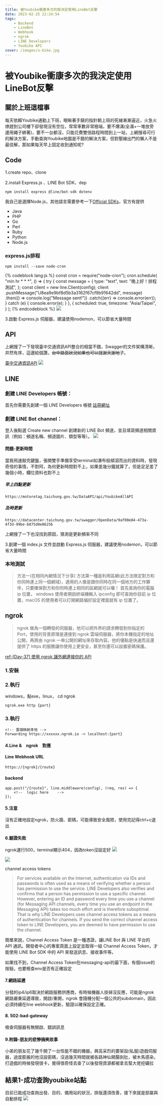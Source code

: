 ```yaml
---
title: 被Youbike衝康多次的我決定使用LineBot反擊
date: 2023-02-25 22:24:54
tags:
    - Backend
    - LineBot
    - Webhook
    - ngrok
    - LINE Developers
    - Youbike API
cover: /images/u-bike.jpg
---
```

# 被Youbike衝康多次的我決定使用LineBot反擊

## 關於上班這檔事
每天依賴Youbike通勤上下班，眼瞅著手錶的指針朝上班的死線漸漸逼近，火急火燎趕到公司樓下卻發現沒有空位，常常車數非常極端，要不爆滿(全滿+一堆放旁邊用繩子綁著)，要不一台都沒，只能花費雙倍路程時間到上一站，上網搜尋可行的解決方案，手動查詢Youbike地圖是不錯的解決方案，但對壓線出門的懶人不是最佳解，那如果每天早上固定收到通知呢?

## Code
1.create repo、clone

2.install Express.js 、LINE Bot SDK、dep

```
npm install express @line/bot-sdk dotenv
```
我自己是選擇Node.js，其他語言需要參考一下[Official SDKs](https://developers.line.biz/en/docs/downloads/)，官方有提供
- Java
- PHP
- Go 
- Perl
- Ruby
- Python
- Node.js

### express.js排程
```
npm install --save node-cron
```
{% codeblock lang:js %}
const cron = require("node-cron");
cron.schedule(
    "min hr * * *",
    () => {
        try {
            const message = {
                type: "text",
                text: "晚上好！排程測試",
            };
            const client = new line.Client(config);
            client
                .pushMessage("U8ea9e9bf8d5b3a3162f67cf9b91642dd", message)
                .then(() => console.log("Message sent!"))
                .catch((err) => console.error(err));
        } catch (e) {
            console.error(e);
        }
    },
    {
        scheduled: true,
        timezone: "Asia/Taipei",
    }
);
{% endcodeblock %}
![](/images/cron-test.jpg)


3.啟動 Express.js 伺服器，建議使用nodemon，可以節省大量時間

## API
上網搜了一下發現臺中交通資訊API整合的相當不錯，Swagger的文件架構清晰，井然有序，這邊給個讚，~~台中路面狀況如果也可以就謝天謝地了~~。

[臺中交通資訊API](https://motoretag.taichung.gov.tw/DataAPI/swagger/ui/index#/YoubikeAPI)
![](/images/youbike-api.jpg)

## LINE 
### 創建 LINE Developers 帳號：
首先你需要先創建一個 LINE Developers 帳號
[註冊網址](https://developers.line.biz/en/)

### 創建 LINE Bot channel：
登入後點選 Create new channel 創建新的 LINE Bot 頻道，並且填寫頻道相關資訊（例如：頻道名稱、頻道圖片、類型等等）。
![](/images/channel.jpg)



#### 問題-更新時間
當我飛速敲完鍵盤，張開雙手準備享受terminal如瀑布般傾瀉而出的資料時，發現奇怪的事情，不對阿，為何更新時間對不上，如果差幾分鐘就算了，但是足足差了幾個小時，欄位資料也對不上
##### 早上四點更新
```
https://motoretag.taichung.gov.tw/DataAPI/api/YoubikeAllAPI
```
##### 及時更新
```
https://datacenter.taichung.gov.tw/swagger/OpenData/9af00e84-473a-4f3d-99be-b875d8e86256
```
上網搜了一下也沒找到原因，猜測是更新頻率不同


3.創建一個 index.js 文件並啟動 Express.js 伺服器，建議使用nodemon，可以節省大量時間

### 本地測試
> 方法一(在相同內網情況下分享)
方法第一種是利用區網(此方法限定對方和你同時連上同一個網域)，適用的人像是跟你同時在同一個地方的工作夥伴，只要確保對方和你同時連上相同的區網就可以囉！
首先查詢你的電腦 ip 位置， windows 使用者開啟終端機輸入 ipconfig 即可查詢你目前 ip 位置，macOS 的使用者可以打開網路偏好設定裡面就有 ip 位置了。

## ngrok
> ngrok 做為一個轉發的伺服器，他可以把外界的請求轉發到你指定的 Port，使用的背景原理是連接到 ngrok 雲端伺服器，將你本機指定的地址公開，再將由 ngrok 一串公開的網址來存取內容。他的優點是快速而且還提供了 https 的服務讓你使用上更安全，甚至你還可以設置密碼保護。

[ref-[Day-37] 使用 ngrok 讓外網連接你的 API](https://ithelp.ithome.com.tw/articles/10197345)

### 1.安裝
### 2.執行

windows，點exe，linux， cd ngrok
```
ngrok.exe http {port}
```
### 3.執行 
```
<!-- 雲端映射本地 -->
Forwarding https://xxxxxx.ngrok.io -> localhost:{port}
```
#### 4.Line &　ngrok　對應
#### Line Webhook URL
```
https://{ngrok}/{route}
```
#### backend
```
app.post("/{route}", line.middleware(config), (req, res) => {
    <!--  logic here    -->
});
```

#### 5.注意
沒有正確地設定ngrok，防火牆、密碼，可能導致安全風險，使用完記得ctrl+c退出

#### 6.驗證失敗
ngrok運行500，terminal顯示404，因為token沒設定好
![](/images/500.jpg)


![](/images/404.jpg)

channel access tokens
> For services available on the Internet, authentication via IDs and passwords is often used as a means of verifying whether a person has permission to use the service. LINE Developers also verifies and confirms that a person has permission to use a specific channel. However, entering an ID and password every time you use a channel (for Messaging API channels, every time you use an endpoint in the Messaging API) takes too much effort and is therefore suboptimal.
That is why LINE Developers uses channel access tokens as a means of authentication for channels. If you send the correct channel access token to LINE Developers, you are deemed to have permission to use the channel.

簡單來說，Channel Access Token 是一種憑證，讓LINE Bot 與 LINE 平台的 API 通訊。開發者中心的專案頁面上設定並取得一組 Channel Access Token，才能使用 LINE Bot SDK 中的 API 來發送訊息、接收事件等。

如果找不到，Channel Access Token在messaging-api的最下面，有個issue的按鈕，也要檢查env是否有正確設定

#### 7.網路延遲
分發的ip4/ip6取決於網路服務供應商，有時候機器人掛掉沒反應，可能是ngrok網路嚴重延遲導致，開啟/重開，ngrok 會隨機分配一個公共的subdomain，因此必須持續在line webhook更新，驗證以確保設定正確。

#### 8. 502-bad-gateway
檢查伺服器有無開啟、錯誤訊息 

#### 9.附錄-朋友的悲慘~~搞笑~~故事
小弟的朋友花了幾千開了一台性能不錯的機器，興高采烈的要架設(私服)遊戲伺服器，過度膨脹的他沒設密碼，沒過幾天時間就被各路神仙開腸剖肚，被木馬感染，打遊戲的時候發現很卡，覺得很奇怪去查了以後發現資源都被拿去幫大佬挖礦拉

## 結果1-成功查詢youbike站點
目前已能成功查詢出發、目的、備用站的狀況，排版還須改善，接下來就是部屬與自動排程
![](/images/query-youbike-success.jpg)

